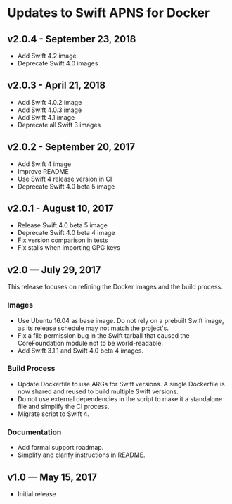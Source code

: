 # Updates to Swift APNS for Docker

## v2.0.4 - September 23, 2018

- Add Swift 4.2 image
- Deprecate Swift 4.0 images

## v2.0.3 - April 21, 2018

- Add Swift 4.0.2 image
- Add Swift 4.0.3 image
- Add Swift 4.1 image
- Deprecate all Swift 3 images

## v2.0.2 - September 20, 2017

- Add Swift 4 image
- Improve README
- Use Swift 4 release version in CI
- Deprecate Swift 4.0 beta 5 image

## v2.0.1 - August 10, 2017

- Release Swift 4.0 beta 5 image
- Deprecate Swift 4.0 beta 4 image
- Fix version comparison in tests
- Fix stalls when importing GPG keys

## v2.0 — July 29, 2017

This release focuses on refining the Docker images and the build process.

### Images

- Use Ubuntu 16.04 as base image. Do not rely on a prebuilt Swift image, as its release schedule may not match the project's.
- Fix a file permission bug in the Swift tarball that caused the CoreFoundation module not to be world-readable.
- Add Swift 3.1.1 and Swift 4.0 beta 4 images.

### Build Process

- Update Dockerfile to use ARGs for Swift versions. A single Dockerfile is now shared and reused to build multiple Swift versions.
- Do not use external dependencies in the script to make it a standalone file and simplify the CI process.
- Migrate script to Swift 4.

### Documentation

- Add formal support roadmap.
- Simplify and clarify instructions in README.

## v1.0 — May 15, 2017

- Initial release
